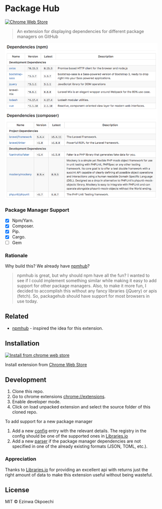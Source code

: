 # Package Hub
[![Chrome Web Store](https://img.shields.io/chrome-web-store/v/hnnjnbmjanpeoeapjllonejjgoonilal.svg?style=flat-square)](https://chrome.google.com/webstore/detail/package-hub/hnnjnbmjanpeoeapjllonejjgoonilal)
> An extension for displaying dependencies for different package managers on GitHub

![](screenshot.png)

### Package Manager Support
- [x] Npm/Yarn.
- [x] Composer.
- [x] Pip.
- [x] Cargo.
- [ ] Gem

### Rationale
Why build this? We already have [npmhub](https://github.com/npmhub/npmhub)?
> npmhub is great, but why should npm have all the fun?
I wanted to see if I could implement something similar while making it easy to
add support for other package managers.
Also, to make it more fun, I decided to accomplish this without any fancy libraries (jQuery) or apis (fetch). So, packagehub should have support for most browsers in use today.

## Related
* [npmhub](https://github.com/npmhub/npmhub) - inspired the idea for this extension.

## Installation

[![Install from chrome web store](https://developer.chrome.com/webstore/images/ChromeWebStore_Badge_v2_340x96.png)](https://chrome.google.com/webstore/detail/package-hub/hnnjnbmjanpeoeapjllonejjgoonilal)

Install extension from [Chrome Web Store](https://chrome.google.com/webstore/detail/package-hub/hnnjnbmjanpeoeapjllonejjgoonilal)

## Development

1. Clone this repo.
2. Go to chrome extensions [chrome://extensions](chrome://extensions).
3. Enable developer mode.
4. Click on load unpacked extension and select the source folder of this cloned repo.

To add support for a new package manager

1. Add a new [config](src/config.js) entry with the relevant details. The registry in the config should be one of the supported ones in [Libraries.io](https://libraries.io/)
2. Add a new [parser](src/parser.js) if the package manager dependencies are not specified in one of the already existing formats (JSON, TOML, etc.).

### Appreciation
Thanks to [Libraries.io](https://libraries.io/) for providing an excellent api with returns just the right amount of data to make this extension useful without being wasteful.

## License
MIT © Ezinwa Okpoechi
